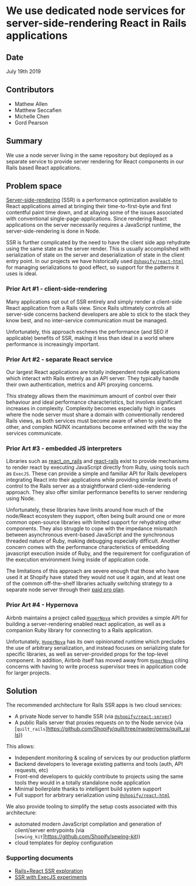 # We use dedicated node services for server-side-rendering React in Rails applications

## Date

July 19th 2019

## Contributors

- Mathew Allen
- Matthew Seccafien
- Michelle Chen
- Gord Pearson

## Summary

We use a node server living in the same repository but deployed as a separate service to provide server rendering for React components in our Rails based React applications.

## Problem space

[Server-side-rendering](https://reactjs.org/docs/react-dom-server.html) (SSR) is a performance optimization available to React applications aimed at bringing their time-to-first-byte and first contentful paint time down, and at allaying some of the issues associated with conventional single-page-applications. Since rendering React applications on the server necessarily requires a JavaScript runtime, the server-side-rendering is done in Node.

SSR is further complicated by the need to have the client side app rehydrate using the same state as the server render. This is usually accomplished with serialization of state on the server and deserialization of state in the client entry point. In our projects we have historically used [`@shopify/react-html`](https://github.com/Shopify/quilt/tree/master/packages/react-html) for managing serializations to good effect, so support for the patterns it uses is ideal.

### Prior Art #1 - client-side-rendering

Many applications opt out of SSR entirely and simply render a client-side React application from a Rails view. Since Rails ultimately controls all server-side concerns backend developers are able to stick to the stack they know best, and no inter-service communication must be managed.

Unfortunately, this approach eschews the performance (and SEO if applicable) benefits of SSR, making it less than ideal in a world where performance is increasingly important.

### Prior Art #2 - separate React service

Our largest React applications are totally independent node applications which interact with Rails entirely as an API server. They typically handle their own authentication, metrics and API proxying concerns.

This strategy allows them the maximimum amount of control over their behaviour and ideal performance characteristics, but involves significant increases in complexity. Complexity becomes especially high in cases where the node server must share a domain with conventionally rendered Rails views, as both services must become aware of when to yield to the other, and complex NGINX incantations become entwined with the way the services communicate.

### Prior Art #3 - embedded JS interpreters

Libraries such as [react_on_rails](https://github.com/shakacode/react_on_rails) and [react-rails](https://github.com/reactjs/react-rails#server-side-rendering) exist to provide mechanisms to render react by executing JavaScript directly from Ruby, using tools such as `ExecJS`. These can provide a simple and familiar API for Rails developers integrating React into their applications while providing similar levels of control to the Rails server as a straightforward client-side-rendering approach. They also offer similar performance benefits to server rendering using Node.

Unfortunately, these libraries have limits around how much of the node/React ecosystem they support, often being built around one or more common open-source libraries with limited support for rehydrating other components. They also struggle to cope with the impedance mismatch between asynchronous event-based JavaScript and the synchronous threaded nature of Ruby, making debugging especially difficult. Another concern comes with the performance characteristics of embedding javascript execution inside of Ruby, and the requirement for configuration of the execution environment living inside of application code.

The limitations of this approach are severe enough that those who have used it at Shopify have stated they would not use it again, and at least one of the common off-the-shelf libraries actually switching strategy to a separate node server through their [paid pro plan](https://github.com/reactjs/react-rails#server-side-rendering).

### Prior Art #4 - Hypernova

Airbnb maintains a project called [`HyperNova`](https://github.com/airbnb/hypernova) which provides a simple API for building a server-rendering enabled react application, as well as a companion Ruby library for connecting to a Rails application.

Unfortunately, [`HyperNova`](https://github.com/airbnb/hypernova) has its own opinionated runtime which precludes the use of arbitrary serialization, and instead focuses on serializing state for specific libraries, as well as server-provided props for the top-level component. In addition, Airbnb itself has moved away from [`HyperNova`](https://github.com/airbnb/hypernova) citing concerns with having to write process supervisor trees in application code for larger projects.

## Solution

The recommended architecture for Rails SSR apps is two cloud services:
- A private Node server to handle SSR (via [`@shopify/react-server`](https://github.com/Shopify/quilt/tree/master/packages/react-server))
- A public Rails server that proxies requests on to the Node service (via [`quilt_rails`]https://github.com/Shopify/quilt/tree/master/gems/quilt_rails))

This allows:
- Independent monitoring & scaling of services by our production platform
- Backend developers to leverage existing patterns and tools (auth, API requests, etc)
- Front-end developers to quickly contribute to projects using the same tools they would in a totally standalone node application
- Minimal boilerplate thanks to intelligent build system support
- Full support for arbitrary serialization using [`@shopify/react-html`](https://github.com/Shopify/quilt/tree/master/packages/react-html)

We also provide tooling to simplify the setup costs associated with this architecture:
- automated modern JavaScript compilation and generation of client/server entrypoints (via [`sewing_kit`]https://github.com/Shopify/sewing-kit))
- cloud templates for deploy configuration

### Supporting documents
- [Rails+React SSR exploration](https://docs.google.com/document/d/1gsCN0z9t89zWpUuqp6rWa8wJi6HrN6_FJMPyGz-U34A/edit#heading=h.ketzgarmm35m)
- [SSR with ExecJS experiments](https://docs.google.com/document/d/1XQbkubnP7trxEf-43ZDG7flZj1dUCg2fuXp1bmUlYRw/edit#heading=h.q92vciekm7ds)
